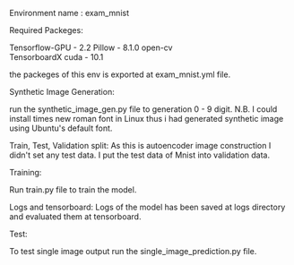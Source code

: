 Environment name : exam_mnist

Required Packeges:

Tensorflow-GPU - 2.2
Pillow -  8.1.0
open-cv  
TensorboardX 
cuda - 10.1

the packeges of this env is exported at exam_mnist.yml file.



Synthetic Image Generation:

run the synthetic_image_gen.py file to generation 0 - 9 digit.
N.B. I could install times new roman font in Linux thus i had generated synthetic image using Ubuntu's default font.

Train, Test, Validation split:
As this is autoencoder image construction I didn't set any test data. I put the test data of Mnist into validation data. 


Training:

Run train.py file to train the model.

Logs and tensorboard:
Logs of the model has been saved at logs directory and evaluated them at tensorboard.

Test:

To test single image output run the single_image_prediction.py file.



